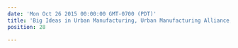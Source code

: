 ```yaml
---
date: 'Mon Oct 26 2015 00:00:00 GMT-0700 (PDT)'
title: 'Big Ideas in Urban Manufacturing, Urban Manufacturing Alliance, Tara Roth'
position: 28

---
```

